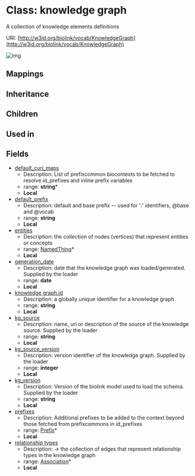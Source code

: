 # Class: knowledge graph


A collection of knowledge elements definitions

URI: [http://w3id.org/biolink/vocab/KnowledgeGraph](http://w3id.org/biolink/vocab/KnowledgeGraph)

![img](images/KnowledgeGraph.png)
## Mappings

## Inheritance

## Children

## Used in

## Fields

 * [default_curi_maps](default_curi_maps.md)
    * Description: List of prefixcommon biocontexts to be fetched to resolve id_prefixes and inline prefix variables
    * range: **string***
    * __Local__
 * [default_prefix](default_prefix.md)
    * Description: default and base prefix -- used for ':' identifiers, @base and @vocab
    * range: **string**
    * __Local__
 * [entities](entities.md)
    * Description: the collection of nodes (vertices) that represent entities or concepts
    * range: [NamedThing](NamedThing.md)*
    * __Local__
 * [generation_date](generation_date.md)
    * Description: date that the knowledge graph was loaded/generated.  Supplied by the loader
    * range: **date**
    * __Local__
 * [knowledge graph.id](kg_id.md)
    * Description: a globally unique identifier for a knowledge graph
    * range: **string**
    * __Local__
 * [kg_source](kg_source.md)
    * Description: name, uri or description of the source of the knowledge source.  Supplied by the loader
    * range: **string**
    * __Local__
 * [kg_source_version](kg_source_version.md)
    * Description: version identifier of the knowledge graph.  Supplied by the loader
    * range: **integer**
    * __Local__
 * [kg_version](kg_version.md)
    * Description: Version of the biolink model used to load the schema. Supplied by the loader
    * range: **string**
    * __Local__
 * [prefixes](prefixes.md)
    * Description: Additional prefixes to be added to the context beyond those fetched from prefixcommons in id_prefixes
    * range: [Prefix](Prefix.md)*
    * __Local__
 * [relationship types](relationship_types.md)
    * Description: -> the collection of edges that represent relationship types in the knowledge graph
    * range: [Association](Association.md)*
    * __Local__
